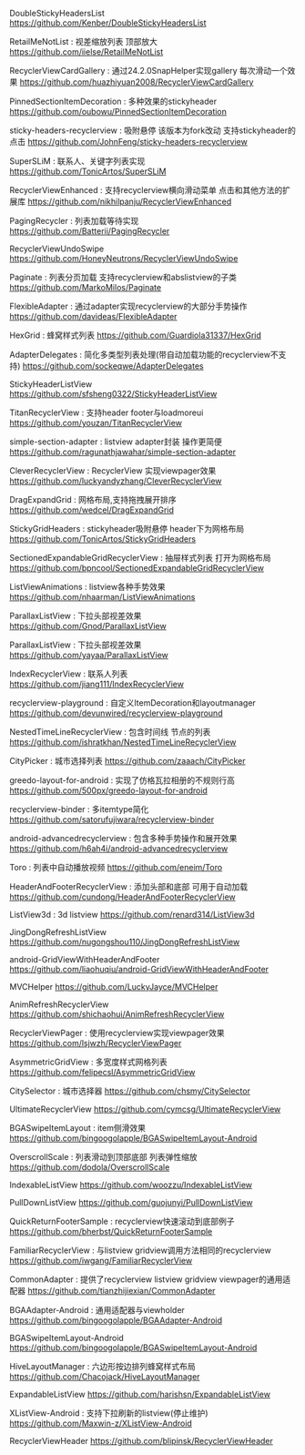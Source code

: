 DoubleStickyHeadersList
https://github.com/Kenber/DoubleStickyHeadersList

RetailMeNotList : 视差缩放列表 顶部放大
https://github.com/iielse/RetailMeNotList

RecyclerViewCardGallery : 通过24.2.0SnapHelper实现gallery 每次滑动一个效果
https://github.com/huazhiyuan2008/RecyclerViewCardGallery

PinnedSectionItemDecoration : 多种效果的stickyheader
https://github.com/oubowu/PinnedSectionItemDecoration

sticky-headers-recyclerview : 吸附悬停 该版本为fork改动 支持stickyheader的点击
https://github.com/JohnFeng/sticky-headers-recyclerview

SuperSLiM : 联系人、关键字列表实现
https://github.com/TonicArtos/SuperSLiM

RecyclerViewEnhanced : 支持recyclerview横向滑动菜单 点击和其他方法的扩展库
https://github.com/nikhilpanju/RecyclerViewEnhanced

PagingRecycler : 列表加载等待实现
https://github.com/Batterii/PagingRecycler

RecyclerViewUndoSwipe
https://github.com/HoneyNeutrons/RecyclerViewUndoSwipe

Paginate : 列表分页加载 支持recyclerview和abslistview的子类
https://github.com/MarkoMilos/Paginate

FlexibleAdapter : 通过adapter实现recyclerview的大部分手势操作
https://github.com/davideas/FlexibleAdapter

HexGrid : 蜂窝样式列表
https://github.com/Guardiola31337/HexGrid

AdapterDelegates : 简化多类型列表处理(带自动加载功能的recyclerview不支持)
https://github.com/sockeqwe/AdapterDelegates

StickyHeaderListView
https://github.com/sfsheng0322/StickyHeaderListView

TitanRecyclerView : 支持header footer与loadmoreui
https://github.com/youzan/TitanRecyclerView

simple-section-adapter : listview adapter封装 操作更简便
https://github.com/ragunathjawahar/simple-section-adapter

CleverRecyclerView : RecyclerView 实现viewpager效果
https://github.com/luckyandyzhang/CleverRecyclerView

DragExpandGrid : 网格布局,支持拖拽展开排序
https://github.com/wedcel/DragExpandGrid

StickyGridHeaders : stickyheader吸附悬停 header下为网格布局
https://github.com/TonicArtos/StickyGridHeaders

SectionedExpandableGridRecyclerView : 抽屉样式列表 打开为网格布局
https://github.com/bpncool/SectionedExpandableGridRecyclerView

ListViewAnimations : listview各种手势效果
https://github.com/nhaarman/ListViewAnimations

ParallaxListView : 下拉头部视差效果
https://github.com/Gnod/ParallaxListView

ParallaxListView : 下拉头部视差效果
https://github.com/yayaa/ParallaxListView

IndexRecyclerView : 联系人列表
https://github.com/jiang111/IndexRecyclerView

recyclerview-playground : 自定义ItemDecoration和layoutmanager
https://github.com/devunwired/recyclerview-playground

NestedTimeLineRecyclerView : 包含时间线 节点的列表
https://github.com/ishratkhan/NestedTimeLineRecyclerView

CityPicker : 城市选择列表
https://github.com/zaaach/CityPicker

greedo-layout-for-android : 实现了仿格瓦拉相册的不规则行高
https://github.com/500px/greedo-layout-for-android

recyclerview-binder : 多itemtype简化
https://github.com/satorufujiwara/recyclerview-binder

android-advancedrecyclerview : 包含多种手势操作和展开效果
https://github.com/h6ah4i/android-advancedrecyclerview

Toro : 列表中自动播放视频
https://github.com/eneim/Toro

HeaderAndFooterRecyclerView : 添加头部和底部 可用于自动加载
https://github.com/cundong/HeaderAndFooterRecyclerView

ListView3d : 3d listview
https://github.com/renard314/ListView3d

JingDongRefreshListView
https://github.com/nugongshou110/JingDongRefreshListView

android-GridViewWithHeaderAndFooter
https://github.com/liaohuqiu/android-GridViewWithHeaderAndFooter

MVCHelper
https://github.com/LuckyJayce/MVCHelper

AnimRefreshRecyclerView
https://github.com/shichaohui/AnimRefreshRecyclerView

RecyclerViewPager : 使用recyclerview实现viewpager效果
https://github.com/lsjwzh/RecyclerViewPager

AsymmetricGridView : 多宽度样式网格列表
https://github.com/felipecsl/AsymmetricGridView

CitySelector : 城市选择器
https://github.com/chsmy/CitySelector

UltimateRecyclerView
https://github.com/cymcsg/UltimateRecyclerView

BGASwipeItemLayout : item侧滑效果
https://github.com/bingoogolapple/BGASwipeItemLayout-Android

OverscrollScale : 列表滑动到顶部底部 列表弹性缩放
https://github.com/dodola/OverscrollScale

IndexableListView
https://github.com/woozzu/IndexableListView

PullDownListView
https://github.com/guojunyi/PullDownListView

QuickReturnFooterSample : recyclerview快速滚动到底部例子
https://github.com/bherbst/QuickReturnFooterSample

FamiliarRecyclerView : 与listview gridview调用方法相同的recyclerview
https://github.com/iwgang/FamiliarRecyclerView

CommonAdapter : 提供了recyclerview listview gridview viewpager的通用适配器
https://github.com/tianzhijiexian/CommonAdapter

BGAAdapter-Android : 通用适配器与viewholder
https://github.com/bingoogolapple/BGAAdapter-Android

BGASwipeItemLayout-Android
https://github.com/bingoogolapple/BGASwipeItemLayout-Android

HiveLayoutManager : 六边形按边排列蜂窝样式布局
https://github.com/Chacojack/HiveLayoutManager

ExpandableListView
https://github.com/harishsn/ExpandableListView

XListView-Android : 支持下拉刷新的listview(停止维护)
https://github.com/Maxwin-z/XListView-Android

RecyclerViewHeader
https://github.com/blipinsk/RecyclerViewHeader
